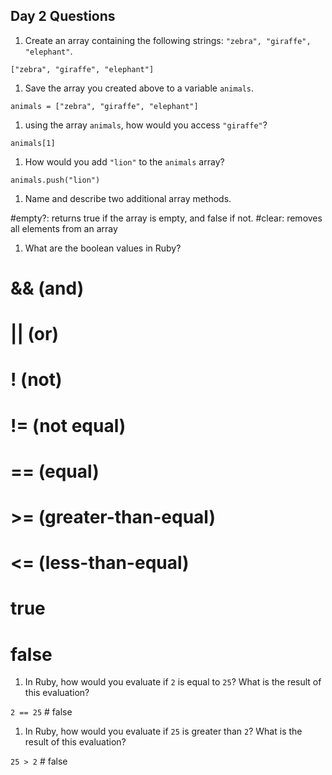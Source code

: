 ## Day 2 Questions

1. Create an array containing the following strings: `"zebra", "giraffe", "elephant"`.

`["zebra", "giraffe", "elephant"]`

1. Save the array you created above to a variable `animals`.

`animals = ["zebra", "giraffe", "elephant"]`

1. using the array `animals`, how would you access `"giraffe"`?

`animals[1]`

1. How would you add `"lion"` to the `animals` array?

`animals.push("lion")`

1. Name and describe two additional array methods.

#empty?: returns true if the array is empty, and false if not.
#clear: removes all elements from an array

1. What are the boolean values in Ruby?

# && (and)
# || (or)
# ! (not)
# != (not equal)
# == (equal)
# >= (greater-than-equal)
# <= (less-than-equal)
# true
# false

1. In Ruby, how would you evaluate if `2` is equal to `25`? What is the result of this evaluation?

`2 == 25` # false

1. In Ruby, how would you evaluate if `25` is greater than `2`? What is the result of this evaluation?

`25 > 2` # false
